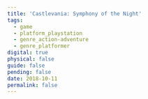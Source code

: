 ```yaml
---
title: 'Castlevania: Symphony of the Night'
tags:
  - game
  - platform_playstation
  - genre_action-adventure
  - genre_platformer
digital: true
physical: false
guide: false
pending: false
date: 2018-10-11
permalink: false
---
```

